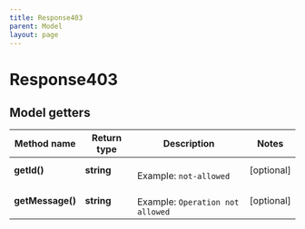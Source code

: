 ```yaml
---
title: Response403
parent: Model
layout: page
---
```


# Response403

## Model getters

Method name | Return type | Description | Notes
------------ | ------------- | ------------- | -------------
**getId()** | **string** |  <br>Example: `not-allowed` | [optional]
**getMessage()** | **string** |  <br>Example: `Operation not allowed` | [optional]

